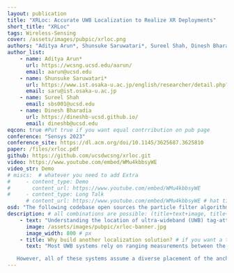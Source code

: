 ```yaml
---
layout: publication
title: "XRLoc: Accurate UWB Localization to Realize XR Deployments"
short_title: "XRLoc"
tags: Wireless-Sensing
cover: /assets/images/pubpic/xrloc.png
authors: "Aditya Arun*, Shunsuke Saruwatari*, Sureel Shah, Dinesh Bharadia" # needed for publications/
author_list:
    - name: Aditya Arun*
      url: https://wcsng.ucsd.edu/aarun/
      email: aarun@ucsd.edu
    - name: Shunsuke Saruwatari*
      url: https://www.ist.osaka-u.ac.jp/english/researcher/detail.php?id=105
      email: saru@ist.osaka-u.ac.jp
    - name: Sureel Shah
      email: sbs001@ucsd.edu
    - name: Dinesh Bharadia
      url: https://dineshb-ucsd.github.io/
      email: dineshb@ucsd.edu
eqcon: true #Put true if you want equal contrribution on pub page
conference: "Sensys 2023"
conference_site: https://dl.acm.org/doi/10.1145/3625687.3625810
paper: /files/xrloc.pdf
github: https://github.com/ucsdwcsng/xrloc.git
video: https://www.youtube.com/embed/WMu4kbbsyWE
video_str: Demo
# miscs:  # whatever you need to add Extra
#     - content_type: Demo
#       content_url: https://www.youtube.com/embed/WMu4kbbsyWE
#     - content_type: Long Talk
      # content_url: https://www.youtube.com/embed/WMu4kbbsyWE # hat tip: do not use tabs for idnentation, yaml doesnt support it
osd: "The following codebase open sources the particle filter algorithm in the XRLoc UWB localization system. This system is implemented on 6 clock-synchronized UWB radios, which measure the phase difference of arrival (PDoA) and time difference of arrival (TDoa) of a transmitted UWB signal from a tag. The partcle filter then combines the PDoA and TDoA measurements to furnish the 2D location of the tag with cm-level accuracy. The code is written in Python."
description: # all combinations are possible: (title+text+image, title+image, text+image etc), things will be populated in orders
    - text: "Understanding the location of ultra-wideband (UWB) tag-attached objects and people in the real world is vital to enabling a smooth cyber-physical transition. However, most UWB localization systems today require multiple anchors in the environment, which can be very cumbersome to set up. In this work, we develop XRLoc, providing an accuracy of a few centimeters in many real-world scenarios. This paper will delineate the key ideas that allow us to overcome the fundamental restrictions that plague a single anchor point from localization of a device to within an error of a few centimeters. We deploy a VR chess game using everyday objects as a demo and find that our system achieves 2.4 cm median accuracy and 5.3 cm 90th percentile accuracy in dynamic scenarios, performing at least 8× better than state-of-art localization systems. Additionally, we implement a MAC protocol to furnish these locations for over 10 tags at update rates of 100 Hz, with a localization latency of ∼1 ms."
      image: /assets/images/pubpic/xrloc-banner.jpg
      image_width: 800 # px
    - title: Why build another localization solution? # if you want a title to precede the text
      text: "Most UWB systems rely on ranging measurements between the mulitple localization modules (or anchors) and the tags. This is commonly done by measuring the time of arrival of packets at each of the devices and measuring either the time it takes for the packet to travel among the two nodes (a.k.a. two way ranging, TWR) or the additional time taken for the packet to arrive at different anchors (a.k.a time difference of arrival, TDOA). More recently, few works are also leverage difference phase across various UWB receivers to measure the angle of arrival of a transmitted signal from the tag. Subsequently, there are three ways to localize a tag using UWB measurements: via circle-intersection using TWR measurements, via hyperbola-intersection using TDoA measurements or via line-intersections using AoA measurements. 

   However, all of these systems assume a diverse placement of the anchor modules to provide tens of centimeters of accuracy. Placing multiple anchors all over a space demands extensive deployment efforts -- routing the required power and network resources, anchoring devices to walls and ceilings -- and additional maintainence of these devices. These efforts curtail the widespread adoption of UWB localization solutions. XRLoc instead seeks to circumvent these challenges by developing the UWB system which can localize off-the-shelf UWB tags within a few centimeters of accuracy from a single localization module. This localization module, sized less than a meter in length, can be easily incorporated into television sets and soundbars or deployed on a single wall to provide room-scale cm-accurate localization to hundreds of tags."
---
```




